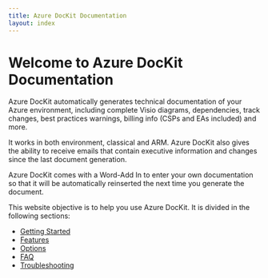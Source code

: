 ```yaml
---
title: Azure DocKit Documentation
layout: index
---
```

# Welcome to Azure DocKit Documentation

Azure DocKit automatically generates technical documentation of your Azure environment, including complete Visio diagrams, dependencies, track changes, best practices warnings, billing info (CSPs and EAs included) and more.

It works in both environment, classical and ARM. Azure DocKit also gives the ability to receive emails that contain executive information and changes since the last document generation.

Azure DocKit comes with a Word-Add In to enter your own documentation so that it will be automatically reinserted the next time you generate the document.

This website objective is to help you use Azure DocKit. It is divided in the following sections:

* [Getting Started](/GettingStarted)
* [Features](/Features)
* [Options](/Options)
* [FAQ](/FAQ)
* [Troubleshooting](/Troubleshooting)

